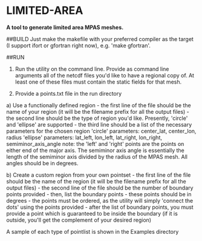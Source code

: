 # LIMITED-AREA
**A tool to generate limited area MPAS meshes.**

##BUILD
Just make the makefile with your preferred compiler as the target (I support ifort or gfortran right now), e.g. 'make gfortran'.

##RUN
1. Run the utility on the command line. Provide as command line arguments all of the netcdf files you'd like to have a regional copy of. At least one of these files must contain the static fields for that mesh.

2. Provide a points.txt file in the run directory
  
  a) Use a functionally defined region 
    - the first line of the file should be the name of your region (it will be the filename prefix for all the output files)
    - the second line should be the type of region you'd like. Presently, 'circle' and 'ellipse' are supported
    - the third line should be a list of the necessary parameters for the chosen region
      'circle' parameters: center_lat, center_lon, radius
      'ellipse' parameters: lat_left, lon_left, lat_right, lon_right, semiminor_axis_angle
        note: the 'left' and 'right' points are the points on either end of the major axis. The semiminor axis angle is essentially the length of the semiminor axis divided by the radius of the MPAS mesh. All angles should be in degrees.
  
  b) Create a custom region from your own pointset
    - the first line of the file should be the name of the region (it will be the filename prefix for all the output files)
    - the second line of the file should be the number of boundary points provided
    - then, list the boundary points
    - these points should be in degrees
    - the points must be ordered, as the utility will simply 'connect the dots' using the points provided
    - after the list of boundary points, you must provide a point which is guaranteed to be inside the boundary (if it is outside, you'll get the complement of your desired region)
    
  A sample of each type of pointlist is shown in the Examples directory
